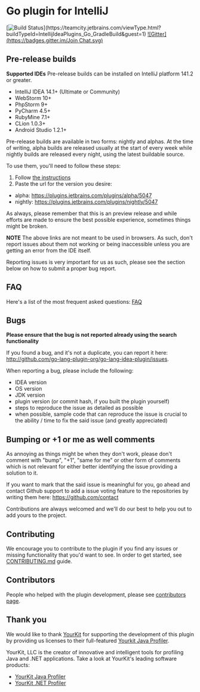 # Go plugin for IntelliJ
[![Build Status](https://teamcity.jetbrains.com/app/rest/builds/buildType:(id:IntellijIdeaPlugins_Go_GradleBuild)/statusIcon)](https://teamcity.jetbrains.com/viewType.html?buildTypeId=IntellijIdeaPlugins_Go_GradleBuild&guest=1) [![Gitter](https://badges.gitter.im/Join Chat.svg)](https://gitter.im/go-lang-plugin-org/go-lang-idea-plugin?utm_source=badge&utm_medium=badge&utm_campaign=pr-badge&utm_content=badge)

## Pre-release builds

**Supported IDEs**
Pre-release builds can be installed on IntelliJ platform 141.2 or greater.

- IntelliJ IDEA 14.1+ (Ultimate or Community)
- WebStorm 10+
- PhpStorm 9+
- PyCharm 4.5+
- RubyMine 7.1+
- CLion 1.0.3+
- Android Studio 1.2.1+

Pre-release builds are available in two forms: nightly and alphas. At the time
of writing, alpha builds are released usually at the start of every week while
nightly builds are released every night, using the latest buildable source.

To use them, you'll need to follow these steps:

1. Follow [the instructions](https://www.jetbrains.com/idea/help/managing-enterprise-plugin-repositories.html)
1. Paste the url for the version you desire:
 - alpha: https://plugins.jetbrains.com/plugins/alpha/5047
 - nightly: https://plugins.jetbrains.com/plugins/nightly/5047

As always, please remember that this is an preview release and while efforts are
made to ensure the best possible experience, sometimes things might be broken.

**NOTE**
The above links are not meant to be used in browsers. As such, don't report issues
about them not working or being inaccessible unless you are getting an error from
the IDE itself.

Reporting issues is very important for us as such, please see the section below
on how to submit a proper bug report.

## FAQ

Here's a list of the most frequent asked questions: [FAQ](https://github.com/go-lang-plugin-org/go-lang-idea-plugin/wiki/FAQ)
 
## Bugs

**Please ensure that the bug is not reported already using the search functionality**

If you found a bug, and it's not a duplicate, you can report it here:
<http://github.com/go-lang-plugin-org/go-lang-idea-plugin/issues>.

When reporting a bug, please include the following:
- IDEA version
- OS version
- JDK version
- plugin version (or commit hash, if you built the plugin yourself)
- steps to reproduce the issue as detailed as possible
- when possible, sample code that can reproduce the issue is crucial to the ability / time to fix the said issue (and greatly appreciated)

## Bumping or +1 or me as well comments

As annoying as things might be when they don't work, please don't comment with
"bump", "+1", "same for me" or other form of comments which is not relevant for
either better identifying the issue providing a solution to it.

If you want to mark that the said issue is meaningful for you, go ahead and
contact Github support to add a issue voting feature to the repositories by
writing them here: https://github.com/contact

Contributions are always welcomed and we'll do our best to help you out to add
yours to the project.

## Contributing

We encourage you to contribute to the plugin if you find any issues or missing
functionality that you'd want to see. In order to get started, see
[CONTRIBUTING.md](CONTRIBUTING.md) guide.

## Contributors

People who helped with the plugin development, please see [contributors page](https://github.com/go-lang-plugin-org/go-lang-idea-plugin/graphs/contributors).

## Thank you

We would like to thank [YourKit](http://www.yourkit.com) for supporting the development
of this plugin by providing us licenses to their full-featured [Yourkit Java Profiler](http://www.yourkit.com/java/profiler/index.jsp).

YourKit, LLC is the creator of innovative and intelligent tools for profiling
Java and .NET applications. Take a look at YourKit's leading software products:

- [YourKit Java Profiler](http://www.yourkit.com/java/profiler/index.jsp)
- [YourKit .NET Profiler](http://www.yourkit.com/.net/profiler/index.jsp)
